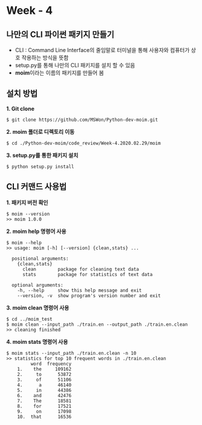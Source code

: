 # Week - 4
## 나만의 CLI 파이썬 패키지 만들기
- CLI : Command Line Interface의 줄임말로 터미널을 통해 사용자와 컴퓨터가 상호 작용하는 방식을 뜻함
- setup.py를 통해 나만의 CLI 패키지를 설치 할 수 있음
- **moim**이라는 이름의 패키지를 만들어 봄 

## 설치 방법
**1. Git clone**
```
$ git clone https://github.com/MSWon/Python-dev-moim.git 
```
**2. moim 폴더로 디렉토리 이동**
```
$ cd ./Python-dev-moim/code_review/Week-4.2020.02.29/moim
```
**3. setup.py를 통한 패키지 설치**
```
$ python setup.py install
```
## CLI 커맨드 사용법
**1. 패키지 버전 확인**
```
$ moim --version
>> moim 1.0.0
```
**2. moim help 명령어 사용**
```
$ moim --help
>> usage: moim [-h] [--version] {clean,stats} ...

  positional arguments:
    {clean,stats}
      clean        package for cleaning text data
      stats        package for statistics of text data

  optional arguments:
    -h, --help     show this help message and exit
    --version, -v  show program's version number and exit
```
**3. moim clean 명령어 사용**
```
$ cd ../moim_test
$ moim clean --input_path ./train.en --output_path ./train.en.clean
>> cleaning finished
```
**4. moim stats 명령어 사용**
```
$ moim stats --input_path ./train.en.clean -n 10
>> statistics for top 10 frequent words in ./train.en.clean
         word  frequency
    1.    the     109162
    2.     to      53872
    3.     of      51106
    4.      a      46140
    5.     in      44386
    6.    and      42476
    7.    The      18581
    8.    for      17521
    9.     on      17098
    10.  that      16536
```
